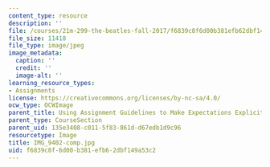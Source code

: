 ```yaml
---
content_type: resource
description: ''
file: /courses/21m-299-the-beatles-fall-2017/f6839c8f6d00b381efb62dbf149a53c2_IMG_9402-comp.jpg
file_size: 11418
file_type: image/jpeg
image_metadata:
  caption: ''
  credit: ''
  image-alt: ''
learning_resource_types:
- Assignments
license: https://creativecommons.org/licenses/by-nc-sa/4.0/
ocw_type: OCWImage
parent_title: Using Assignment Guidelines to Make Expectations Explicit
parent_type: CourseSection
parent_uid: 135e3408-c011-5f83-861d-d67edb1d9c96
resourcetype: Image
title: IMG_9402-comp.jpg
uid: f6839c8f-6d00-b381-efb6-2dbf149a53c2
---
```

